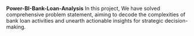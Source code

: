 **Power-BI-Bank-Loan-Analysis**
In this project, We have solved comprehensive problem statement, aiming to decode the complexities of bank loan activities and unearth actionable insights for strategic decision-making.
